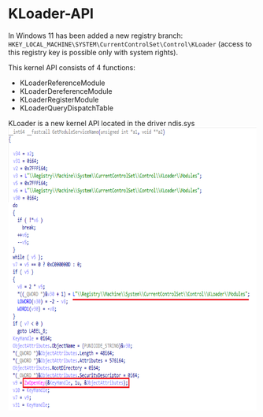 # KLoader-API

In Windows 11  has been added a new registry branch: `HKEY_LOCAL_MACHINE\SYSTEM\CurrentControlSet\Control\KLoader` (access to this registry key is possible only with system rights).

This kernel API consists of 4 functions:
* KLoaderReferenceModule
* KLoaderDereferenceModule
* KLoaderRegisterModule
* KLoaderQueryDispatchTable

KLoader is a new kernel API located in the driver ndis.sys
<img align="left" src="https://raw.githubusercontent.com/LunarResearch/KLoader-API/main/ndis_kloader.png" width="755" height="575">
